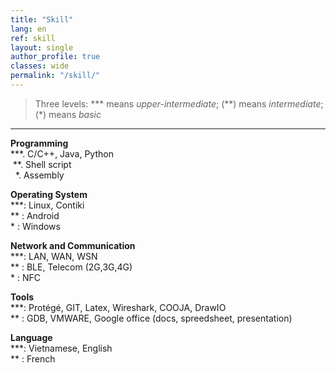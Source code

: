 ```yaml
---
title: "Skill"   
lang: en
ref: skill
layout: single
author_profile: true 
classes: wide
permalink: "/skill/"  
---
```

> Three levels: \*\*\* means *upper-intermediate*; (\*\*) means *intermediate*; (\*) means *basic*
----
**Programming**    
\*\*\*. C/C++, Java, Python    
&nbsp;\*\*. Shell script  
&nbsp;&nbsp;\*. Assembly  

**Operating System**  
\*\*\*: Linux, Contiki      
\*\*  : Android      
\*    : Windows  

**Network and Communication**  
\*\*\*: LAN, WAN, WSN       
\*\*  : BLE, Telecom (2G,3G,4G)          
\*    : NFC  

**Tools**  
\*\*\*: Protégé, GIT, Latex, Wireshark, COOJA, DrawIO         
\*\*  : GDB, VMWARE, Google office (docs, spreedsheet, presentation)  

**Language**  
\*\*\*: Vietnamese, English  
\*\*  : French                 
